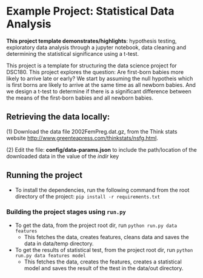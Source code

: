 # Example Project: Statistical Data Analysis

__This project template demonstrates/highlights__: hypothesis testing, exploratory data analysis through a jupyter notebook, data cleaning and determining the statistical significance using a t-test.

This project is a template for structuring the data science project for DSC180. This project explores the question: Are first-born babies more likely to arrive late or early?
We start by assuming the null hypotheis which is first borns are likely to arrive at the same time as all newborn babies. And we design a t-test to determine if there is a significant difference between the means of the first-born babies and all newborn babies.


## Retrieving the data locally:

(1) Download the data file 2002FemPreg.dat.gz, from the Think stats website http://www.greenteapress.com/thinkstats/nsfg.html.

(2) Edit the file: __config/data-params.json__ to include the path/location of the downloaded data in the value of the _indir_ key


## Running the project

* To install the dependencies, run the following command from the root directory of the project: `pip install -r requirements.txt`

  
### Building the project stages using `run.py`

* To get the data, from the project root dir, run `python run.py data features`
  - This fetches the data, creates features, cleans data and saves the data in data/temp directory.
* To get the results of statistical test, from the project root dir, run `python run.py data features model`
  - This fetches the data, creates the features, creates a statistical model and saves the result of the ttest in the data/out directory.

